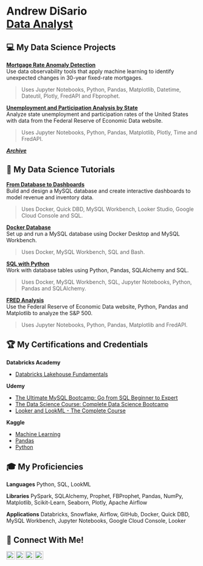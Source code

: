 <h1>Andrew DiSario <br/>
<a href="https://www.linkedin.com/in/andrew-disario/">Data Analyst</a>

<h2>💻 My Data Science Projects </h2>

<b>[Mortgage Rate Anomaly Detection](https://github.com/andrew-disario/mortgage-rate-anomaly-detection)</b>
</br>Use data observability tools that apply machine learning to identify unexpected changes in 30-year fixed-rate mortgages.
>Uses Jupyter Notebooks, Python, Pandas, Matplotlib, Datetime, Dateutil, Plotly, FredAPI and Fbprophet.

<b>[Unemployment and Participation Analysis by State](https://github.com/andrew-disario/unemployment-and-participation-analysis-by-state)</b>
</br>Analyze state unemployment and participation rates of the United States with data from the Federal Reserve of Economic Data website.
>Uses Jupyter Notebooks, Python, Pandas, Matplotlib, Plotly, Time and FredAPI.

<b>[***Archive***](https://github.com/andrew-disario/andrew-disario/blob/main/Archived%20Projects.md)</b> 

<h2>🏫 My Data Science Tutorials </h2>

<b>[From Database to Dashboards](https://github.com/andrew-disario/from-database-to-dashboards)</b>
</br>Build and design a MySQL database and create interactive dashboards to model revenue and inventory data.
>Uses Docker, Quick DBD, MySQL Workbench, Looker Studio, Google Cloud Console and SQL.

<b>[Docker Database](https://github.com/andrew-disario/docker-database)</b>
</br>Set up and run a MySQL database using Docker Desktop and MySQL Workbench.
> Uses Docker, MySQL Workbench, SQL and Bash.

<b>[SQL with Python](https://github.com/andrew-disario/sql-with-python)</b> 
</br>Work with database tables using Python, Pandas, SQLAlchemy and SQL.
> Uses Docker, MySQL Workbench, SQL, Jupyter Notebooks, Python, Pandas and SQLAlchemy.

<b>[FRED Analysis](https://github.com/andrew-disario/fred-analysis)</b>
</br>Use the Federal Reserve of Economic Data website, Python, Pandas and Matplotlib to analyze the S&P 500.
> Uses Jupyter Notebooks, Python, Pandas, Matplotlib and FredAPI.

<h2>🏆 My Certifications and Credentials </h2>

<b> Databricks Academy </b>
- [Databricks Lakehouse Fundamentals](https://credentials.databricks.com/e222513d-37e7-47f3-af43-9b12641fdea7)

<b> Udemy </b>
- [The Ultimate MySQL Bootcamp: Go from SQL Beginner to Expert](https://www.udemy.com/certificate/UC-3a42f5f2-3b30-47dc-a05a-efee049712af/)
- [The Data Science Course: Complete Data Science Bootcamp](https://www.udemy.com/certificate/UC-a9623e85-b4af-4fde-addf-98dfe062ee55/)
- [Looker and LookML - The Complete Course](https://www.udemy.com/certificate/UC-0190f1b7-1a93-4fba-82c7-6e48a5a227b2/)

<b> Kaggle </b>
- [Machine Learning](https://www.kaggle.com/learn/certification/drewdisario/intro-to-machine-learning)
- [Pandas](https://www.kaggle.com/learn/certification/drewdisario/pandas)
- [Python](https://www.kaggle.com/learn/certification/drewdisario/python)
  


<h2>🎓 My Proficiencies </h2>

**Languages** Python, SQL, LookML

**Libraries** PySpark, SQLAlchemy, Prophet, FBProphet, Pandas, NumPy, Matplotlib, Scikit-Learn, Seaborn, Plotly, Apache Airflow

**Applications** Databricks, Snowflake, Airflow, GitHub, Docker, Quick DBD, MySQL Workbench, Jupyter Notebooks, Google Cloud Console, Looker
 


<h2>📱 Connect With Me! </h2>

[<img align="left" alt="Andrew DiSario | Email" width="22px" src="https://cdn.jsdelivr.net/npm/simple-icons@3.13.0/icons/gmail.svg" />][gmail]
[<img align="left" alt="Andrew DiSario | LinkedIn" width="22px" src="https://cdn.jsdelivr.net/npm/simple-icons@v3/icons/linkedin.svg" />][linkedin]
[<img align="left" alt="Andrew DiSario | Instagram" width="22px" src="https://cdn.jsdelivr.net/npm/simple-icons@v3/icons/instagram.svg" />][instagram]
[<img align="left" alt="Andrew DiSario | Discord" width="22px" src="https://cdn.jsdelivr.net/npm/simple-icons@3.13.0/icons/discord.svg" />][discord]

[gmail]: mailto:awd5143@gmail.com
[linkedin]: https://www.linkedin.com/in/andrew-disario/
[instagram]: https://www.instagram.com/drewdisario/
[discord]: https://discord.gg/FTMHHYZc

<!--
**joshmadakor1/joshmadakor1** is a ✨ _special_ ✨ repository because its `README.md` (this file) appears on your GitHub profile.

Here are some ideas to get you started:

- 🔭 I’m currently working on ...
- 🌱 I’m currently learning ...
- 👯 I’m looking to collaborate on ...
- 🤔 I’m looking for help with ...
- 💬 Ask me about ...
- 📫 How to reach me: ...
- 😄 Pronouns: ...
- ⚡ Fun fact: ...
-->
